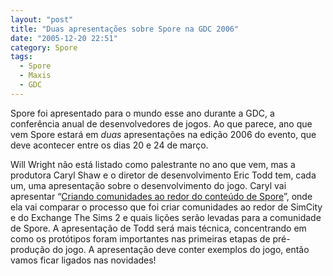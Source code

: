 ```yaml
---
layout: "post"
title: "Duas apresentações sobre Spore na GDC 2006"
date: "2005-12-20 22:51"
category: Spore
tags:
  - Spore
  - Maxis
  - GDC
---
```


Spore foi apresentado para o mundo esse ano durante a GDC, a conferência anual de desenvolvedores de jogos. Ao que parece, ano que vem Spore estará em _duas_ apresentações na edição 2006 do evento, que deve acontecer entre os dias 20 e 24 de março.

Will Wright não está listado como palestrante no ano que vem, mas a produtora Caryl Shaw e o diretor de desenvolvimento Eric Todd tem, cada um, uma apresentação sobre o desenvolvimento do jogo. Caryl vai apresentar “[Criando comunidades ao redor do conteúdo de Spore](http://www.cmpevents.com/GD06/a.asp?option=C&V=11&SessID=1541)”, onde ela vai comparar o processo que foi criar comunidades ao redor de SimCity e do Exchange The Sims 2 e quais lições serão levadas para a comunidade de Spore.  A apresentação de Todd será mais técnica, concentrando em como os protótipos foram importantes nas primeiras etapas de pré-produção do jogo. A apresentação deve conter exemplos do jogo, então vamos ficar ligados nas novidades!
